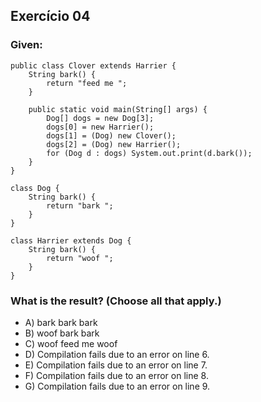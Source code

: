 ## Exercício 04 ##

### Given: ###

```
public class Clover extends Harrier {
    String bark() {
        return "feed me ";
    }

    public static void main(String[] args) {
        Dog[] dogs = new Dog[3];
        dogs[0] = new Harrier();
        dogs[1] = (Dog) new Clover();
        dogs[2] = (Dog) new Harrier();
        for (Dog d : dogs) System.out.print(d.bark());
    }
}

class Dog {
    String bark() {
        return "bark ";
    }
}

class Harrier extends Dog {
    String bark() {
        return "woof ";
    }
}
```
 ### What is the result? (Choose all that apply.) ###
 * A) bark bark bark
 * B) woof bark bark
 * C) woof feed me woof
 * D) Compilation fails due to an error on line 6.
 * E) Compilation fails due to an error on line 7.
 * F) Compilation fails due to an error on line 8.
 * G) Compilation fails due to an error on line 9. 